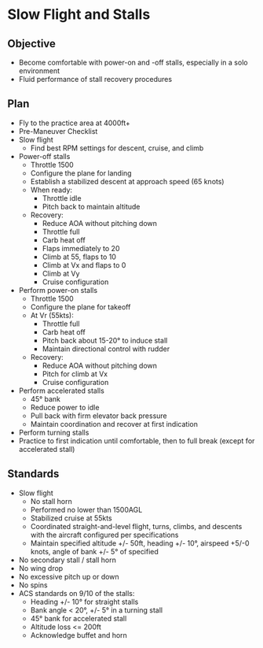 # Slow Flight and Stalls

## Objective
* Become comfortable with power-on and -off stalls, especially in a solo environment
* Fluid performance of stall recovery procedures

## Plan
* Fly to the practice area at 4000ft+
* Pre-Maneuver Checklist
* Slow flight
  * Find best RPM settings for descent, cruise, and climb
* Power-off stalls
  * Throttle 1500
  * Configure the plane for landing
  * Establish a stabilized descent at approach speed (65 knots)
  * When ready:
    * Throttle idle
    * Pitch back to maintain altitude
  * Recovery:
    * Reduce AOA without pitching down
    * Throttle full
    * Carb heat off
    * Flaps immediately to 20
    * Climb at 55, flaps to 10
    * Climb at Vx and flaps to 0
    * Climb at Vy
    * Cruise configuration
* Perform power-on stalls
  * Throttle 1500
  * Configure the plane for takeoff
  * At Vr (55kts):
    * Throttle full
    * Carb heat off
    * Pitch back about 15-20° to induce stall
    * Maintain directional control with rudder
  * Recovery:
    * Reduce AOA without pitching down
    * Pitch for climb at Vx
    * Cruise configuration
* Perform accelerated stalls
  * 45° bank
  * Reduce power to idle
  * Pull back with firm elevator back pressure
  * Maintain coordination and recover at first indication
* Perform turning stalls
* Practice to first indication until comfortable, then to full break (except for accelerated stall)

## Standards
* Slow flight
  * No stall horn
  * Performed no lower than 1500AGL
  * Stabilized cruise at 55kts
  * Coordinated straight-and-level flight, turns, climbs, and descents with the aircraft configured per specifications
  * Maintain specified altitude +/- 50ft, heading +/- 10°, airspeed +5/-0 knots, angle of bank +/- 5° of specified
* No secondary stall / stall horn
* No wing drop
* No excessive pitch up or down
* No spins
* ACS standards on 9/10 of the stalls:
  * Heading +/- 10° for straight stalls
  * Bank angle < 20°, +/- 5° in a turning stall
  * 45° bank for accelerated stall
  * Altitude loss <= 200ft
  * Acknowledge buffet and horn
